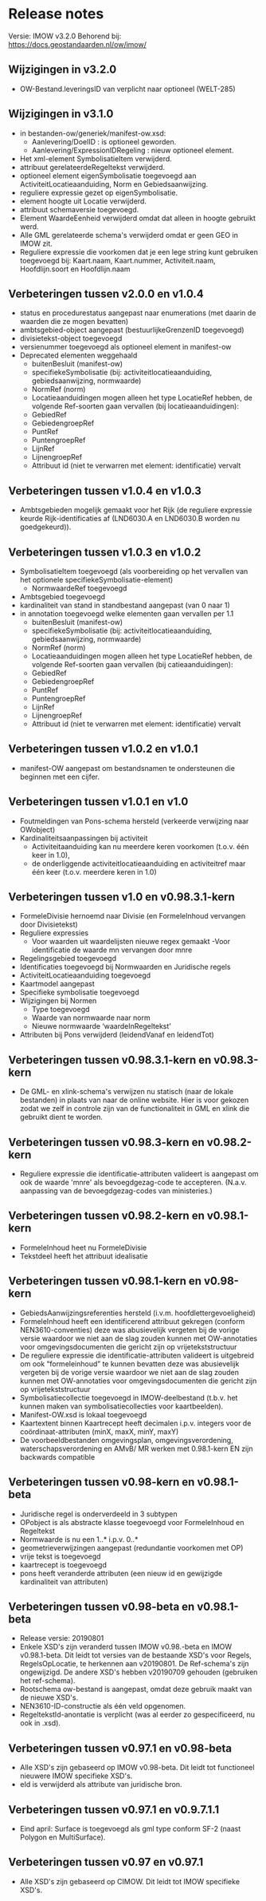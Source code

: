 # Release notes

Versie: IMOW v3.2.0
Behorend bij: https://docs.geostandaarden.nl/ow/imow/

## Wijzigingen in v3.2.0

- OW-Bestand.leveringsID van verplicht naar optioneel (WELT-285)

## Wijzigingen in v3.1.0

- in bestanden-ow/generiek/manifest-ow.xsd:
    - Aanlevering/DoelID : is optioneel geworden.
    - Aanlevering/ExpressionIDRegeling : nieuw optioneel element.
- Het xml-element SymbolisatieItem verwijderd.
- attribuut gerelateerdeRegeltekst verwijderd.
- optioneel element eigenSymbolisatie toegevoegd aan ActiviteitLocatieaanduiding, Norm en Gebiedsaanwijzing.
- reguliere expressie gezet op eigenSymbolisatie.
- element hoogte uit Locatie verwijderd.
- attribuut schemaversie toegevoegd.
- Element WaardeEenheid verwijderd omdat dat alleen in hoogte gebruikt werd.
- Alle GML gerelateerde schema's verwijderd omdat er geen GEO in IMOW zit.
- Reguliere expressie die voorkomen dat je een lege string kunt gebruiken
  toegevoegd bij: Kaart.naam, Kaart.nummer, Activiteit.naam, Hoofdlijn.soort en
  Hoofdlijn.naam
 

## Verbeteringen tussen v2.0.0 en v1.0.4

- status en procedurestatus aangepast naar enumerations (met daarin de waarden die ze mogen bevatten)
- ambtsgebied-object aangepast (bestuurlijkeGrenzenID toegevoegd)
- divisietekst-object toegevoegd
- versienummer toegevoegd als optioneel element in manifest-ow
- Deprecated elementen weggehaald
    - buitenBesluit (manifest-ow)
    - specifiekeSymbolisatie (bij: activiteitlocatieaanduiding, gebiedsaanwijzing, normwaarde)
    - NormRef (norm)
    - Locatieaanduidingen mogen alleen het type LocatieRef hebben, de volgende Ref-soorten gaan vervallen (bij locatieaanduidingen):
    - GebiedRef
    - GebiedengroepRef
    - PuntRef
    - PuntengroepRef
    - LijnRef
    - LijnengroepRef
    - Attribuut id (niet te verwarren met element: identificatie) vervalt

## Verbeteringen tussen v1.0.4 en v1.0.3

* Ambtsgebieden mogelijk gemaakt voor het Rijk (de reguliere expressie keurde Rijk-identificaties af (LND6030.A en LND6030.B worden nu goedgekeurd)).

## Verbeteringen tussen v1.0.3 en v1.0.2

* SymbolisatieItem toegevoegd (als voorbereiding op het vervallen van het optionele specifiekeSymbolisatie-element)
    * NormwaardeRef toegevoegd
* Ambtsgebied toegevoegd
* kardinaliteit van stand in standbestand aangepast (van 0 naar 1)
* in annotation toegevoegd welke elementen gaan vervallen per 1.1
    * buitenBesluit (manifest-ow)
    * specifiekeSymbolisatie (bij: activiteitlocatieaanduiding, gebiedsaanwijzing, normwaarde)
    * NormRef (norm)
    * Locatieaanduidingen mogen alleen het type LocatieRef hebben, de volgende Ref-soorten gaan vervallen (bij     catieaanduidingen):
    * GebiedRef
    * GebiedengroepRef
    * PuntRef
    * PuntengroepRef
    * LijnRef
    * LijnengroepRef
    * Attribuut id (niet te verwarren met element: identificatie) vervalt

## Verbeteringen tussen v1.0.2 en v1.0.1

- manifest-OW aangepast om bestandsnamen te ondersteunen die beginnen met een cijfer.	

## Verbeteringen tussen v1.0.1 en v1.0

* Foutmeldingen van Pons-schema hersteld (verkeerde verwijzing naar OWobject)
* Kardinaliteitsaanpassingen bij activiteit 
    * Activiteitaanduiding kan nu meerdere keren voorkomen (t.o.v. één keer in 1.0), 
    * de onderliggende activiteitlocatieaanduiding en activiteitref maar één keer (t.o.v. meerdere keren in 1.0)

## Verbeteringen tussen v1.0 en v0.98.3.1-kern

- FormeleDivisie hernoemd naar Divisie (en FormeleInhoud vervangen door Divisietekst)
- Reguliere expressies
    - Voor waarden uit waardelijsten nieuwe regex gemaakt
	-Voor identificatie de waarde mn vervangen door mnre
- Regelingsgebied toegevoegd
- Identificaties toegevoegd bij Normwaarden en Juridische regels
- ActiviteitLocatieaanduiding toegevoegd
- Kaartmodel aangepast
- Specifieke symbolisatie toegevoegd
- Wijzigingen bij Normen
	- Type toegevoegd
	- Waarde van normwaarde naar norm
	- Nieuwe normwaarde ‘waardeInRegeltekst’
- Attributen bij Pons verwijderd (leidendVanaf en leidendTot)

## Verbeteringen tussen v0.98.3.1-kern en v0.98.3-kern
-	De GML- en xlink-schema's verwijzen nu statisch (naar de lokale bestanden) in plaats van naar de online website.
	Hier is voor gekozen zodat we zelf in controle zijn van de functionaliteit in GML en xlink die gebruikt dient te worden.

## Verbeteringen tussen v0.98.3-kern en v0.98.2-kern
-	Reguliere expressie die identificatie-attributen valideert is aangepast om 
	ook de waarde 'mnre' als bevoegdgezag-code te accepteren. (N.a.v. aanpassing van 
	de bevoegdgezag-codes van ministeries.)

## Verbeteringen tussen v0.98.2-kern en v0.98.1-kern
-	FormeleInhoud heet nu FormeleDivisie
-	Tekstdeel heeft het attribuut idealisatie

## Verbeteringen tussen v0.98.1-kern en v0.98-kern
-   GebiedsAanwijzingsreferenties hersteld (i.v.m. hoofdlettergevoeligheid)
-   FormeleInhoud heeft een identificerend attribuut gekregen (conform
    NEN3610-conventies) deze was abusievelijk vergeten bij de vorige versie
    waardoor we niet aan de slag zouden kunnen met OW-annotaties voor
    omgevingsdocumenten die gericht zijn op vrijetekststructuur
-   De reguliere expressie die identificatie-attributen valideert is uitgebreid om
    ook “formeleinhoud” te kunnen bevatten deze was abusievelijk vergeten bij de
    vorige versie waardoor we niet aan de slag zouden kunnen met OW-annotaties
    voor omgevingsdocumenten die gericht zijn op vrijetekststructuur
-   Symbolisatiecollectie toegevoegd in IMOW-deelbestand (t.b.v. het kunnen
    maken van symbolisatiecollecties voor kaartbeelden).
-   Manifest-OW.xsd is lokaal toegevoegd
-   Kaartextent binnen Kaartrecept heeft decimalen i.p.v. integers voor de
    coördinaat-attributen (minX, maxX, minY, maxY)
-   De voorbeeldbestanden omgevingsplan, omgevingsverordening,
    waterschapsverordening en AMvB/ MR werken met 0.98.1-kern EN zijn backwards
    compatible

## Verbeteringen tussen v0.98-kern en v0.98.1-beta
-   Juridische regel is onderverdeeld in 3 subtypen
-   OPobject is als abstracte klasse toegevoegd voor FormeleInhoud en Regeltekst
-   Normwaarde is nu een 1..\* i.p.v. 0..\*
-   geometrieverwijzingen aangepast (redundantie voorkomen met OP)
-   vrije tekst is toegevoegd
-   kaartrecept is toegevoegd
-   pons heeft veranderde attributen (een nieuw id en gewijzigde kardinaliteit
    van attributen)

## Verbeteringen tussen v0.98-beta en v0.98.1-beta
-   Release versie: 20190801
-   Enkele XSD's zijn veranderd tussen IMOW v0.98.-beta en IMOW v0.98.1-beta.
    Dit leidt tot versies van de bestaande XSD's voor Regels, RegelsOpLocatie,
    te herkennen aan v20190801. De Ref-schema's zijn ongewijzigd. De andere
    XSD's hebben v20190709 gehouden (gebruiken het ref-schema).
-   Rootschema ow-bestand is aangepast, omdat deze gebruik maakt van de nieuwe
    XSD's.
-   NEN3610-ID-constructie als één veld opgenomen.
-   RegeltekstId-anontatie is verplicht (was al eerder zo gespecificeerd, nu ook
    in .xsd).

## Verbeteringen tussen v0.97.1 en v0.98-beta
-   Alle XSD's zijn gebaseerd op IMOW v0.98-beta. Dit leidt tot functioneel
    nieuwere IMOW specifieke XSD's.
-   eId is verwijderd als attribute van juridische bron.

## Verbeteringen tussen v0.97.1 en v0.9.7.1.1
-   Eind april: Surface is toegevoegd als gml type conform SF-2 (naast Polygon
    en MultiSurface).

## Verbeteringen tussen v0.97 en v0.97.1
-   Alle XSD's zijn gebaseerd op CIMOW. Dit leidt tot IMOW specifieke XSD's.
